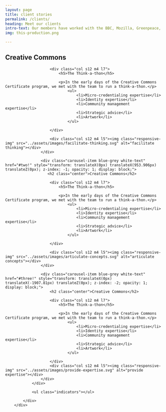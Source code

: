 ```yaml
---
layout: page
title: client stories
permalink: /clients/
heading: Meet our clients
intro-text: Our members have worked with the BBC, Mozilla, Greenpeace, Moodle, Creative Commons and tens of other household names. As a co-op, our clients benefit from the multitude of skills and expertise our members possess.
img: this-production.png

---
```


<div class="section">
        <div class="row">
                <div class="carousel carousel-slider" data-indicators="true" data-namespace="DIVcarouselcarousel-slider1" style="height: 650px;">
				<!-- <div class="carousel-fixed-item right-align with-indicators" style="margin-right:1%;">
                        <a class="btn waves-effect white grey-text darken-text-2">next slide</a>
                </div>-->
                    <div class="carousel-item blue-grey white-text active" href="#one!" style="z-index: 0; opacity: 1; display: block; transform: translateX(0px) translateX(0px) translateX(0px) translateZ(0px);">
                        <h2 class="center">Creative Commons</h2>

                        <div class="col s12 m4 l7">
                            <h5>The Think-a-thon</h5>

                            <p>In the early days of the Creative Commons Certificate program, we met with the team to run a think-a-thon.</p>
	                            <ul>
		                            <li>Micro-credentialing expertise</li>
		                            <li>Identity expertise</li>
		                            <li>Community management expertise</li>
		                            <li>Strategic advice</li>
		                            <li>Artwork</li>
	                            </ul>
							
                        </div>

                        <div class="col s12 m4 l5"><img class="responsive-img" src="../assets/images/facilitate-thinking.svg" alt="facilitate thinking"></div>
                    </div>

                    <div class="carousel-item blue-grey white-text" href="#two!" style="transform: translateX(0px) translateX(953.906px) translateZ(0px); z-index: -1; opacity: 1; display: block;">
                       <h2 class="center">Creative Commons</h2>

                        <div class="col s12 m4 l7">
                            <h5>The Think-a-thon</h5>

                            <p>In the early days of the Creative Commons Certificate program, we met with the team to run a think-a-thon.</p>
	                            <ul>
		                            <li>Micro-credentialing expertise</li>
		                            <li>Identity expertise</li>
		                            <li>Community management expertise</li>
		                            <li>Strategic advice</li>
		                            <li>Artwork</li>
	                            </ul>
							
                        </div>

                        <div class="col s12 m4 l5"><img class="responsive-img" src="../assets/images/articulate-concepts.svg" alt="articulate concepts"></div>
                    </div>

                    <div class="carousel-item blue-grey white-text" href="#three!" style="transform: translateX(0px) translateX(-1907.81px) translateZ(0px); z-index: -2; opacity: 1; display: block;">
                        <h2 class="center">Creative Commons</h2>

                        <div class="col s12 m4 l7">
                            <h5>The Think-a-thon</h5>

                            <p>In the early days of the Creative Commons Certificate program, we met with the team to run a think-a-thon.</p>
	                            <ul>
		                            <li>Micro-credentialing expertise</li>
		                            <li>Identity expertise</li>
		                            <li>Community management expertise</li>
		                            <li>Strategic advice</li>
		                            <li>Artwork</li>
	                            </ul>
							
                        </div>
                        <div class="col s12 m4 l5"><img class="responsive-img" src="../assets/images/provide-expertise.svg" alt="provide expertise"></div>
                    </div>
                </div>

                <ul class="indicators"></ul>
               
            </div>
        </div>
</div>

<div class="divider"></div>
